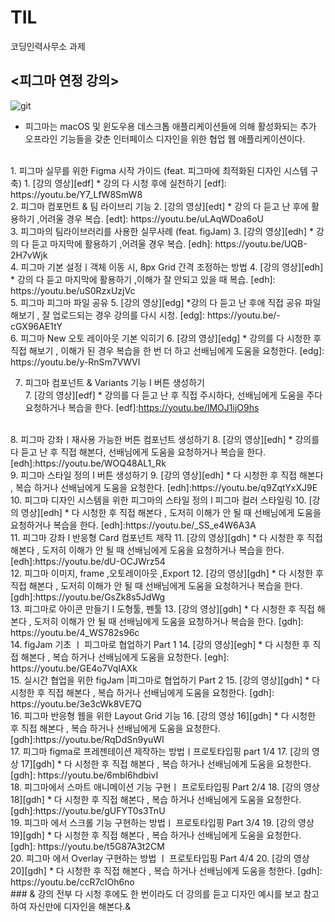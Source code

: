# TIL
코딩인력사무소 과제
## <피그마 연정 강의>

 ![git](https://images.squarespace-cdn.com/content/v1/54d0280ae4b0424c03ab6474/1597846423353-VBMB2PPTE07PTTRYC9YM/image-asset.png )
<br/>
       
+ 피그마는 macOS 및 윈도우용 데스크톱 애플리케이션들에 의해 활성화되는 추가 오프라인 기능들을 갖춘 인터페이스 디자인을 위한 협업 웹 애플리케이션이다.
 <br/>
1. 피그마  실무를 위한 Figma 시작 가이드 (feat. 피그마에 최적화된 디자인 시스템 구축) 
    1. [강의 영상][edf]
        * 강의 다 시청 후에  실천하기
[edf]: https://youtu.be/Y7_LfW8SmW8
 <br/>
2. 피그마 컴포먼트 & 팀 라이브리 기능 
    2. [강의 영상][edt]
        * 강의 다 듣고 난 후에 활용하기 ,어려울 경우  복습.
[edt]: https://youtu.be/uLAqWDoa6oU
 <br/>
3. 피그마의 팀라이브러리를 사용한 실무사례 (feat. figJam)  
     3. [강의 영상][edh]
        * 강의 다 듣고 마지막에 활용하기 ,어려울 경우  복습.
[edh]: https://youtu.be/UQB-2H7vWjk
 <br/>
4. 피그마 기본 설정ㅣ객체 이동 시, 8px Grid 간격 조정하는 방법  
    4. [강의 영상][edh]
        * 강의 다 듣고  마지막에 활용하기 ,이해가 잘 안되고 있을 때  복습.
[edh]: https://youtu.be/uS0RzxUzjVc
 <br/>
5. 피그마 피그마 파일 공유 
    5. [강의 영상][edg]
        *강의 다 듣고 난  후애 직접 공유 파일 해보기 , 잘 업로드되는 경우 강의를 다시   시청.
[edg]: https://youtu.be/-cGX96AE1tY
 <br/>
6.  피그마 New 오토 레이아웃 기본 익히기 
    6. [강의 영상][edg]
        * 강의를 다 시청한 후 직접 해보기 , 이해가 된 경우 복습을 한 번 더 하고 선배님에게 도움을  요청한다.
[edg]: https://youtu.be/y-RnSm7VWVI

7. 피그마 컴포넌트 & Variants 기능 I 버튼 생성하기   
     7. [강의 영상][edf]
           * 강의를 다 듣고 난  후 직접 주시하다, 선배님에게 도움을 주다 요청하거나 복습을  한다.
[edf]:https://youtu.be/lMOJ1ijO9hs
 <br/>
8.  피그마 강좌ㅣ재사용 가능한 버튼 컴포넌트 생성하기  
    8. [강의 영상][edh]
        * 강의를 다 듣고 난 후  직접 해본다, 선배님에게 도움을 요청하거나 복습을  한다.
[edh]:https://youtu.be/WOQ48AL1_Rk
 <br/>
9. 피그마 스타일 정의 I 버튼 생성하기 
       9. [강의 영상][edh]
        * 다 시청한 후 직접 해본다 , 복습 하거나 선배님에게 도움을  요청한다.
[edh]:https://youtu.be/q9ZqtYxXJ9E
 <br/>
10. 피그마  디자인 시스템을 위한 피그마의 스타일 정의 l 피그마 컬러 스타일링  
    10. [강의 영상][edh]
        * 다 시청한 후 직접 해본다 ,  도저히 이해가 안 될 때 선배님에게 도움을 요청하거나 복습을 한다.
[edh]:https://youtu.be/_SS_e4W6A3A
 <br/>
11. 피그마 강좌 l 반응형 Card 컴포넌트 제작 
    11. [강의 영상][gdh]
        * 다 시청한 후 직접 해본다 ,  도저히 이해가 안 될 때 선배님에게 도움을 요청하거나 복습을 한다.
[edh]:https://youtu.be/dU-OCJWrz54
 <br/>
12. 피그마 이미지, frame ,오토레이아웃 ,Export  
       12. [강의 영상][gdh]
           * 다 시청한 후 직접 해본다 ,  도저히 이해가 안 될 때 선배님에게 도움을 요청하거나 복습을 한다.
[gdh]:https://youtu.be/GsZk8s5JdWg
 <br/>
13. 피그마로 아이콘 만들기 I 도형툴, 펜툴 
    13. [강의 영상][gdh]
         * 다 시청한 후 직접 해본다 ,  도저히 이해가 안 될 때 선배님에게 도움을 요청하거나 복습을 한다.
[gdh]: https://youtu.be/4_WS782s96c
 <br/>
14. figJam 기초  ㅣ 피그마로 협업하기 Part 1 
     14. [강의 영상][egh]
        * 다 시청한 후 직접 해본다 , 복습 하거나 선배님에게 도움을 요청한다.
[egh]: https://youtu.be/GE4o7VqIAXk
 <br/>
 15. 실시간 협업을 위한 figJam |피그마로 협업하기 Part 2 
      15. [강의 영상][gdh]
          * 다 시청한 후 직접 해본다 , 복습 하거나 선배님에게 도움을 요청한다.
[gdh]:  https://youtu.be/3e3cWk8VE7Q
 <br/>
 16. 피그마 반응형 웹을 위한 Layout Grid 기능
    16. [강의 영상 16][gdh]
       * 다 시청한 후 직접 해본다 , 복습 하거나 선배님에게 도움을 요청한다.
[gdh]:https://youtu.be/RqDdSn9yuWI
 <br/>
 17. 피그마 figma로 프레젠테이션 제작하는 방법ㅣ프로토타입핑 part 1/4
    17. [강의 영상 17][gdh]
         * 다 시청한 후 직접 해본다 , 복습 하거나 선배님에게 도움을 요청한다.
[gdh]: https://youtu.be/6mbl6hdbivI
 <br/>
18. 피그마에서 스마트 애니메이션 기능 구현ㅣ 프로토타입핑 Part 2/4
      18. [강의 영상 18][gdh]
         * 다 시청한 후 직접 해본다 , 복습 하거나 선배님에게 도움을 요청한다.
[gdh]:https://youtu.be/gUFYT0s3TnU
 <br/>
19. 피그마 에서 스크롤 기능 구현하는 방법ㅣ 프로토타입핑 Part 3/4
    19. [강의 영상 19][gdh]
        * 다 시청한 후 직접 해본다 , 복습 하거나 선배님에게 도움을 요청한다.
[gdh]: https://youtu.be/t5G87A3t2CM
 <br/>
20. 피그마 에서 Overlay 구현하는 방법 ㅣ 프로토타입핑 Part 4/4
    20. [강의 영상 20][gdh]
        * 다 시청한 후 직접 해본다 , 복습 하거나 선배님에게 도움을  청한다.
[gdh]: https://youtu.be/ccR7cIOh6no
 <br/>
### & 강의 전부 다 시청 후에도 한 번이라도 더 강의를 듣고 디자인 예시를 보고 참고하여 자신만에 디자인을 해본다.&
